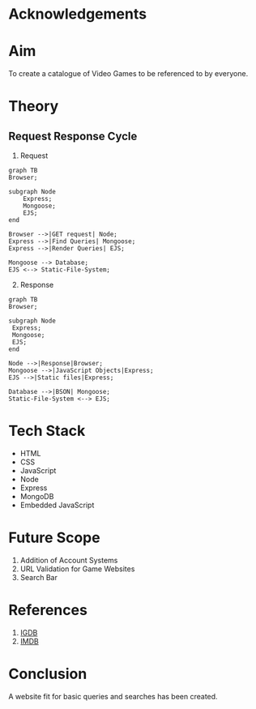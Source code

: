 # Acknowledgements


# Aim
To create a catalogue of Video Games to be referenced to by everyone.

#  Theory
## Request Response Cycle
1. Request
```mermaid
graph TB
Browser;

subgraph Node
	Express;
	Mongoose;
	EJS;
end

Browser -->|GET request| Node;
Express -->|Find Queries| Mongoose;
Express -->|Render Queries| EJS;

Mongoose --> Database;
EJS <--> Static-File-System;
```

2. Response
```mermaid
graph TB
Browser;

subgraph Node
 Express;
 Mongoose;
 EJS;
end

Node -->|Response|Browser;
Mongoose -->|JavaScript Objects|Express;
EJS -->|Static files|Express;

Database -->|BSON| Mongoose;
Static-File-System <--> EJS;
```

# Tech Stack
- HTML
- CSS
- JavaScript
- Node
- Express
- MongoDB
- Embedded JavaScript
# Future Scope
1. Addition of Account Systems
2. URL Validation for Game Websites
3. Search Bar
# References
1. [IGDB](https://www.igdb.com/)
2. [IMDB](https://www.imdb.com/)

# Conclusion
A website fit for basic queries and searches has been created.
